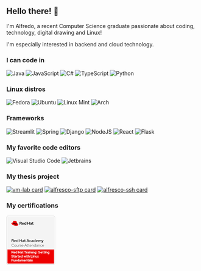 ## Hello there! 👋
I'm Alfredo, a recent Computer Science graduate passionate about coding, technology, digital drawing and Linux!

I'm especially interested in backend and cloud technology.

### I can code in
![Java](https://img.shields.io/badge/Java%20(SE%2C%20EE)-F14C4D?style=for-the-badge&logo=openjdk&logoColor=white)
![JavaScript](https://img.shields.io/badge/JavaScript-F7B93E?style=for-the-badge&logo=javascript&logoColor=white)
![C#](https://img.shields.io/badge/c%23-%23239120.svg?style=for-the-badge)
![TypeScript](https://img.shields.io/badge/TypeScript-007ACC?style=for-the-badge&logo=typescript&logoColor=white)
![Python](https://img.shields.io/badge/Python-306998?style=for-the-badge&logo=python&logoColor=white)

### Linux distros
![Fedora](https://img.shields.io/badge/Fedora_❤️-294172?style=for-the-badge&logo=fedora&logoColor=white)
![Ubuntu](https://img.shields.io/badge/Ubuntu-E95420?style=for-the-badge&logo=ubuntu&logoColor=white)
![Linux Mint](https://img.shields.io/badge/Linux%20Mint-87CF3E?style=for-the-badge&logo=Linux%20Mint&logoColor=white)
![Arch](https://img.shields.io/badge/Arch%20Linux-1793D1?logo=arch-linux&logoColor=fff&style=for-the-badge)

### Frameworks
![Streamlit](https://img.shields.io/badge/Streamlit-%23FE4B4B.svg?style=for-the-badge&logo=streamlit&logoColor=white)
![Spring](https://img.shields.io/badge/spring_boot-%236DB33F.svg?style=for-the-badge&logo=spring&logoColor=white)
![Django](https://img.shields.io/badge/django-%23092E20.svg?style=for-the-badge&logo=django&logoColor=white)
![NodeJS](https://img.shields.io/badge/node.js-6DA55F?style=for-the-badge&logo=node.js&logoColor=white)
![React](https://img.shields.io/badge/react-%2320232a.svg?style=for-the-badge&logo=react&logoColor=%2361DAFB)
![Flask](https://img.shields.io/badge/flask-%23000.svg?style=for-the-badge&logo=flask&logoColor=white)

### My favorite code editors
![Visual Studio Code](https://img.shields.io/badge/Visual%20Studio%20Code-0078d7.svg?style=for-the-badge&logo=visual-studio-code&logoColor=white)
![Jetbrains](https://img.shields.io/badge/JetBrains-000000?style=for-the-badge&logo=jetbrains&logoColor=white)

### My thesis project
[![vm-lab card](https://github-readme-stats.vercel.app/api/pin/?username=isislab-unisa&repo=vm-lab&theme=dark)](https://github.com/isislab-unisa/vm-lab#readme)
[![alfresco-sftp card](https://github-readme-stats.vercel.app/api/pin/?username=isislab-unisa&repo=alfresco-sftp&theme=dark)](https://github.com/isislab-unisa/alfresco-sftp#readme)
[![alfresco-ssh card](https://github-readme-stats.vercel.app/api/pin/?username=isislab-unisa&repo=alfresco-ssh&theme=dark)](https://github.com/isislab-unisa/alfresco-ssh#readme)

### My certifications
<img src="certifications/red-hat-training-getting-started-with-linux-fundame.1.png">
